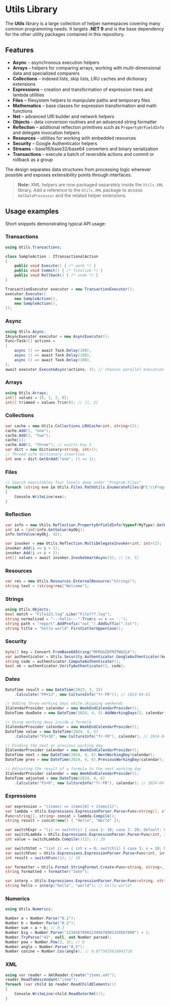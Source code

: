 # Utils Library

The **Utils** library is a large collection of helper namespaces covering many common programming needs.
It targets **.NET 9** and is the base dependency for the other utility packages contained in this repository.

## Features

- **Async** – asynchronous execution helpers
- **Arrays** – helpers for comparing arrays, working with multi-dimensional data and specialized comparers
- **Collections** – indexed lists, skip lists, LRU caches and dictionary extensions
- **Expressions** – creation and transformation of expression trees and lambda utilities
- **Files** – filesystem helpers to manipulate paths and temporary files
- **Mathematics** – base classes for expression transformation and math functions
- **Net** – advanced URI builder and network helpers
- **Objects** – data conversion routines and an advanced string formatter
- **Reflection** – additional reflection primitives such as `PropertyOrFieldInfo` and delegate invocation helpers
- **Resources** – utilities for working with embedded resources
- **Security** – Google Authenticator helpers
- **Streams** – base16/base32/base64 converters and binary serialization
- **Transactions** – execute a batch of reversible actions and commit or rollback as a group

The design separates data structures from processing logic wherever possible and exposes extensibility points through interfaces.

> **Note:** XML helpers are now packaged separately inside the `Utils.XML` library.
> Add a reference to the `Utils.XML` package to access `XmlDataProcessor` and
> the related helper extensions.

## Usage examples

Short snippets demonstrating typical API usage:

### Transactions
```csharp
using Utils.Transactions;

class SampleAction : ITransactionalAction
{
    public void Execute() { /* work */ }
    public void Commit() { /* finalize */ }
    public void Rollback() { /* undo */ }
}

TransactionExecutor executor = new TransactionExecutor();
executor.Execute([
    new SampleAction(),
    new SampleAction(),
]);
```

### Async
```csharp
using Utils.Async;
IAsyncExecutor executor = new AsyncExecutor();
Func<Task>[] actions =
[
    async () => await Task.Delay(100),
    async () => await Task.Delay(100),
    async () => await Task.Delay(100),
];
await executor.ExecuteAsync(actions, 3); // chooses parallel execution
```

### Arrays
```csharp
using Utils.Arrays;
int[] values = [0, 1, 2, 0];
int[] trimmed = values.Trim(0); // [1, 2]
```

### Collections
```csharp
var cache = new Utils.Collections.LRUCache<int, string>(2);
cache.Add(1, "one");
cache.Add(2, "two");
cache[1];
cache.Add(3, "three"); // evicts key 2
var dict = new Dictionary<string, int>();
// Thread-safe dictionary insertion
int one = dict.GetOrAdd("one", () => 1);
```

### Files
```csharp
// Search executables four levels deep under "Program Files"
foreach (string exe in Utils.Files.PathUtils.EnumerateFiles(@"C:\\Program Files\\*\\*\\*\\*.exe"))
{
    Console.WriteLine(exe);
}
```

### Reflection
```csharp
var info = new Utils.Reflection.PropertyOrFieldInfo(typeof(MyType).GetField("Id"));
int id = (int)info.GetValue(myObj);
info.SetValue(myObj, 42);
```
```csharp
var invoker = new Utils.Reflection.MultiDelegateInvoker<int, int>(2);
invoker.Add(i => i + 1);
invoker.Add(i => i + 2);
int[] values = await invoker.InvokeSmartAsync(3); // [4, 5]
```

### Resources
```csharp
var res = new Utils.Resources.ExternalResource("Strings");
string text = (string)res["Welcome"];
```

### Strings
```csharp
using Utils.Objects;
bool match = "File123.log".Like("File???.log");
string normalized = "---hello---".Trim(c => c == '-');
string path = "report".AddPrefix("out_").AddSuffix(".txt");
string title = "hello world".FirstLetterUpperCase();
```

### Security
```csharp
byte[] key = Convert.FromBase64String("MFRGGZDFMZTWQ2LK");
var authenticator = Utils.Security.Authenticator.GoogleAuthenticator(key);
string code = authenticator.ComputeAuthenticator();
bool ok = authenticator.VerifyAuthenticator(1, code);
```

### Dates
```csharp
DateTime result = new DateTime(2023, 3, 15)
    .Calculate("FM+1J", new CultureInfo("fr-FR")); // 2023-04-01
```
```csharp
// Adding three working days while skipping weekends
ICalendarProvider calendar = new WeekEndCalendarProvider();
DateTime dueDate = new DateTime(2024, 4, 5).AddWorkingDays(3, calendar); // 2024-04-10
```
```csharp
// Using working days inside a formula
ICalendarProvider calendar = new WeekEndCalendarProvider();
DateTime value = new DateTime(2024, 4, 5)
    .Calculate("FS+3O", new CultureInfo("fr-FR"), calendar); // 2024-04-10
```
```csharp
// Finding the next or previous working day
ICalendarProvider calendar = new WeekEndCalendarProvider();
DateTime next = new DateTime(2024, 4, 6).NextWorkingDay(calendar);     // 2024-04-08
DateTime prev = new DateTime(2024, 4, 6).PreviousWorkingDay(calendar); // 2024-04-05
```
```csharp
// Adjusting the result of a formula to the next working day
ICalendarProvider calendar = new WeekEndCalendarProvider();
DateTime adjusted = new DateTime(2024, 4, 6)
    .Calculate("FS+O", new CultureInfo("fr-FR"), calendar); // 2024-04-08
```

### Expressions
```csharp
var expression = "(items) => items[0] + items[1]";
var lambda = Utils.Expressions.ExpressionParser.Parse<Func<string[], string>>(expression);
Func<string[], string> concat = lambda.Compile();
string result = concat(new[] { "Hello", "World" });
```
```csharp
var switchExpr = "(i) => switch(i) { case 1: 10; case 2: 20; default: 0; }";
var switchLambda = Utils.Expressions.ExpressionParser.Parse<Func<int, int>>(switchExpr);
int value = switchLambda.Compile()(2); // 20
```
```csharp
var switchStmt = "(int i) => { int v = 0; switch(i) { case 1: v = 10; break; case 2: v = 20; break; default: v = 0; break; } return v; }";
var switchFunc = Utils.Expressions.ExpressionParser.Parse<Func<int, int>>(switchStmt).Compile();
int result = switchFunc(1); // 10
```
```csharp
var formatter = Utils.Format.StringFormat.Create<Func<string, string>, DefaultInterpolatedStringHandler>("Name: {name}", "name");
string formatted = formatter("John");
```
```csharp
var interp = Utils.Expressions.ExpressionParser.Parse<Func<string, string, string>>("(a,b)=>$\"{a} {b}!\"").Compile();
string hello = interp("hello", "world"); // hello world!
```

### Numerics
```csharp
using Utils.Numerics;

Number a = Number.Parse("0.1");
Number b = Number.Parse("0.2");
Number sum = a + b; // 0.3
Number big = Number.Parse("123456789012345678901234567890") + 1;
Number.TryParse("42", null, out Number parsed);
Number pow = Number.Pow(2, 3); // 8
Number angle = Number.Parse("0.5");
Number cosine = Number.Cos(angle); // 0.8775825618903728
```

### XML
```csharp
using var reader = XmlReader.Create("items.xml");
reader.ReadToDescendant("item");
foreach (var child in reader.ReadChildElements())
{
    Console.WriteLine(child.ReadOuterXml());
}
```

